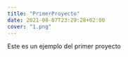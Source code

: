 ```yaml
---
title: "PrimerProyecto"
date: 2021-08-07T23:29:28+02:00
cover: "1.png"
---
```

Este es un ejemplo del primer proyecto
